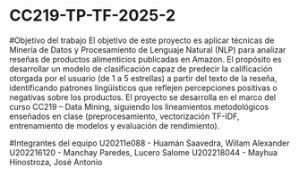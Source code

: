 # CC219-TP-TF-2025-2
#Objetivo del trabajo
El objetivo de este proyecto es aplicar técnicas de Minería de Datos y Procesamiento de Lenguaje Natural (NLP) para analizar reseñas de productos alimenticios publicadas en Amazon.
El propósito es desarrollar un modelo de clasificación capaz de predecir la calificación otorgada por el usuario (de 1 a 5 estrellas) a partir del texto de la reseña, identificando patrones lingüísticos que reflejen percepciones positivas o negativas sobre los productos.
El proyecto se desarrolla en el marco del curso CC219 – Data Mining, siguiendo los lineamientos metodológicos enseñados en clase (preprocesamiento, vectorización TF-IDF, entrenamiento de modelos y evaluación de rendimiento).

#Integrantes del equipo
U20211e088 - Huamán Saavedra, Willam Alexander
U202216120 - Manchay Paredes, Lucero Salome
U202218044 - Mayhua Hinostroza, José Antonio
